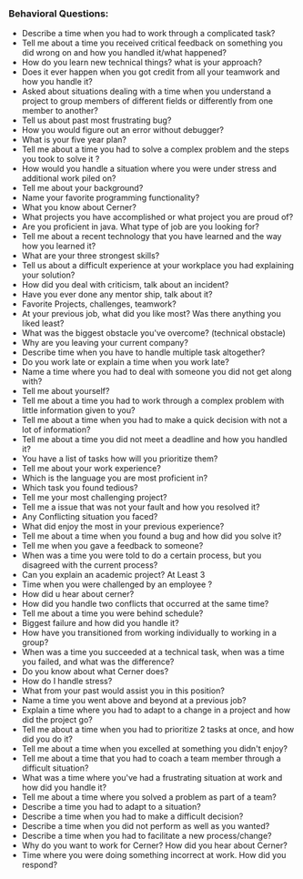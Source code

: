 ### Behavioral Questions:
* Describe a time when you had to work through a complicated task?
* Tell me about a time you received critical feedback on something you did wrong on and how you handled it/what happened?
* How do you learn new technical things? what is your approach?
* Does it ever happen when you got credit from all your teamwork and how you handle it?
* Asked about situations dealing with a time when you understand a project to group members of different fields or differently from one member to another?
* Tell us about past most frustrating bug?
* How you would figure out an error without debugger?
* What is your five year plan?
* Tell me about a time you had to solve a complex problem and the steps you took to solve it ?
* How would you handle a situation where you were under stress and additional work piled on?
* Tell me about your background?
* Name your favorite programming functionality?
* What you know about Cerner?
* What projects you have accomplished or what project you are proud of?
* Are you proficient in java. What type of job are you looking for?
* Tell me about a recent technology that you have learned and the way how you learned it?
* What are your three strongest skills?
* Tell us about a difficult experience at your workplace you had explaining your solution?
* How did you deal with criticism, talk about an incident?
* Have you ever done any mentor ship, talk about it?
* Favorite Projects, challenges, teamwork?
* At your previous job, what did you like most? Was there anything you liked least?
* What was the biggest obstacle you've overcome? (technical obstacle)
* Why are you leaving your current company?
* Describe time when you have to handle multiple task altogether?
* Do you work late or explain a time when you work late?
* Name a time where you had to deal with someone you did not get along with?
* Tell me about yourself?
* Tell me about a time you had to work through a complex problem with little information given to you?
* Tell me about a time when you had to make a quick decision with not a lot of information?
* Tell me about a time you did not meet a deadline and how you handled it?
* You have a list of tasks how will you prioritize them?
* Tell me about your work experience?
* Which is the language you are most proficient in?
* Which task you found tedious?
* Tell me your most challenging project?
* Tell me a issue that was not your fault and how you resolved it?
* Any Conflicting situation you faced?
* What did enjoy the most in your previous experience?
* Tell me about a time when you found a bug and how did you solve it?
* Tell me when you gave a feedback to someone?
* When was a time you were told to do a certain process, but you disagreed with the current process?
* Can you explain an academic project? At Least 3
* Time when you were challenged by an employee ?
* How did u hear about cerner?
* How did you handle two conflicts that occurred at the same time?
* Tell me about a time you were behind schedule?
* Biggest failure and how did you handle it?
* How have you transitioned from working individually to working in a group?
* When was a time you succeeded at a technical task, when was a time you failed, and what was the difference?
* Do you know about what Cerner does?
* How do I handle stress?
* What from your past would assist you in this position?
* Name a time you went above and beyond at a previous job?
* Explain a time where you had to adapt to a change in a project and how did the project go?
* Tell me about a time when you had to prioritize 2 tasks at once, and how did you do it?
* Tell me about a time when you excelled at something you didn't enjoy?
* Tell me about a time that you had to coach a team member through a difficult situation?
* What was a time where you've had a frustrating situation at work and how did you handle it?
* Tell me about a time where you solved a problem as part of a team?
* Describe a time you had to adapt to a situation?
* Describe a time when you had to make a difficult decision?
* Describe a time when you did not perform as well as you wanted?
* Describe a time when you had to facilitate a new process/change?
* Why do you want to work for Cerner? How did you hear about Cerner?
* Time where you were doing something incorrect at work. How did you respond?